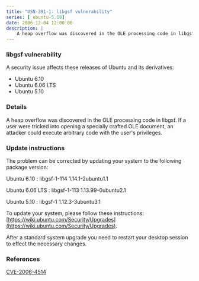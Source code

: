 ```yaml
---
title: "USN-391-1: libgsf vulnerability"
series: [ ubuntu-5.10]
date: 2006-12-04 12:00:00
description: |
    A heap overflow was discovered in the OLE processing code in libgsf.  If  a user were tricked into opening a specially crafted OLE document, an  attacker could execute arbitrary code with the user&#39;s privileges.
--- 
```

 
 


### libgsf vulnerability

A security issue affects these releases of Ubuntu and its derivatives:

* Ubuntu 6.10
* Ubuntu 6.06 LTS
* Ubuntu 5.10

### Details

A heap overflow was discovered in the OLE processing code in libgsf. If a user were tricked into opening a specially crafted OLE document, an attacker could execute arbitrary code with the user&#39;s privileges.

### Update instructions

The problem can be corrected by updating your system to the following package version:

Ubuntu 6.10
 : libgsf-1-114 <span>1.14.1-2ubuntu1.1</span>

Ubuntu 6.06 LTS
 : libgsf-1-113 <span>1.13.99-0ubuntu2.1</span>

Ubuntu 5.10
 : libgsf-1 <span>1.12.3-3ubuntu3.1</span>

To update your system, please follow these instructions: [https://wiki.ubuntu.com/Security/Upgrades](https://wiki.ubuntu.com/Security/Upgrades).

After a standard system upgrade you need to restart your desktop session to effect the necessary changes.

### References

 
 [CVE-2006-4514](http://people.ubuntu.com/~ubuntu-security/cve/CVE-2006-4514)
 

